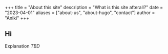 +++
title = "About this site"
description = "What is this site afterall?"
date = "2023-04-01"
aliases = ["about-us", "about-hugo", "contact"]
author = "Aniki"
+++

## Hi

Explanation _TBD_